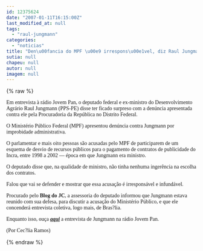 ```yaml
---
id: 12375624
date: "2007-01-11T16:15:00Z"
last_modified_at: null
tags:
  - "raul-jungmann"
categories:
  - "noticias"
title: "Den\u00fancia do MPF \u00e9 irrespons\u00e1vel, diz Raul Jungmann "
sutia: null
chapeu: null
autor: null
imagem: null
---
```

{% raw %}
<p><P><FONT face=Verdana>Em entrevista à rádio Jovem Pan, o deputado federal e ex-ministro do Desenvolvimento Agrário Raul Jungmann (PPS-PE) disse ter ficado surpreso com a denúncia apresentada contra ele pela Procuradoria da República no Distrito Federal. </FONT></P></p>
<p><P><FONT face=Verdana>O Ministério Público Federal (MPF)&nbsp;apresentou denúncia contra Jungmann por improbidade administrativa.</FONT></P></p>
<p><P><FONT face=Verdana>O parlamentar e mais oito pessoas são acusadas pelo MPF de participarem de um esquema de desvio de recursos públicos para o pagamento de contratos de publicidade do Incra, entre 1998 a 2002 — época em que Jungmann era ministro.</P></FONT></p>
<p><P><FONT face=Verdana>O deputado disse que, na qualidade de ministro, não tinha nenhuma ingerência na escolha dos contratos.</FONT></P></p>
<p><P><FONT face=Verdana>Falou que vai se defender e mostrar que essa acusação é irresponsável e infundável. </FONT></P></p>
<p><P><FONT face=Verdana>Procurado pelo <STRONG>Blog do JC</STRONG>, a assessoria do deputado informou que Jungmann estava reunido com sua defesa, para discutir a acusação do Ministério Público, e que ele concenderá entrevista coletiva, logo mais, de Bras?lia. </FONT></P></p>
<p><P><FONT face=Verdana>Enquanto isso, ouça <A href=\"https://jovempan.uol.com.br/jpamnew/noticias/ultimasnoticias/#96422\" target=_blank><STRONG><EM>aqui</EM></STRONG></A> a entrevista de Jungmann na rádio Jovem Pan.</FONT></P></p>
<p><P><FONT face=Verdana>(Por Cec?lia Ramos)</FONT></P> </p>
{% endraw %}
